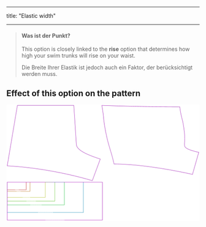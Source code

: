 - - -
title: "Elastic width"
- - -

> #### Was ist der Punkt?
> 
> This option is closely linked to the **rise** option that determines how high your swim trunks will rise on your waist.
> 
> Die Breite Ihrer Elastik ist jedoch auch ein Faktor, der berücksichtigt werden muss.

## Effect of this option on the pattern

![This image shows the effect of this option by superimposing several variants that have a different value for this option](shin_elasticwidth_sample.svg "Effect of this option on the pattern")

